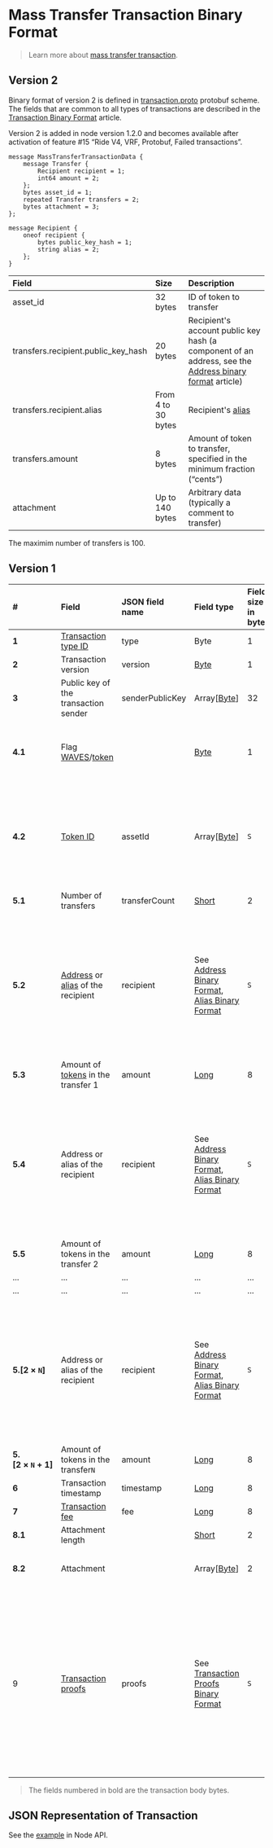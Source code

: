# Mass Transfer Transaction Binary Format

> Learn more about [mass transfer transaction](/en/blockchain/transaction-type/mass-transfer-transaction).

## Version 2

Binary format of version 2 is defined in [transaction.proto](https://github.com/wavesplatform/protobuf-schemas/blob/master/proto/waves/transaction.proto) protobuf scheme. The fields that are common to all types of transactions are described in the [Transaction Binary Format](/en/blockchain/binary-format/transaction-binary-format/) article.

Version 2 is added in node version 1.2.0 and becomes available after activation of feature #15 “Ride V4, VRF, Protobuf, Failed transactions”.

```
message MassTransferTransactionData {
    message Transfer {
        Recipient recipient = 1;
        int64 amount = 2;
    };
    bytes asset_id = 1;
    repeated Transfer transfers = 2;
    bytes attachment = 3;
};

message Recipient {
    oneof recipient {
        bytes public_key_hash = 1;
        string alias = 2;
    };
}
```

| Field | Size | Description |
| :--- | :--- | :--- |
| asset_id | 32 bytes | ID of token to transfer |
| transfers.recipient.public_key_hash | 20 bytes | Recipient's account public key hash (a component of an address, see the [Address binary format](/en/blockchain/binary-format/address-binary-format) article) |
| transfers.recipient.alias | From 4 to 30 bytes | Recipient's [alias](/en/blockchain/account/alias) |
| transfers.amount | 8 bytes | Amount of token to transfer, specified in the minimum fraction (“cents”) |
| attachment | Up to 140 bytes | Arbitrary data (typically a comment to transfer) |

The maximim number of transfers is 100.

## Version 1

| # | Field | JSON field name | Field type | Field size in bytes | Comment |
| :--- | :--- | :--- | :--- | :--- | :--- |
| **1** | [Transaction type ID](/en/blockchain/transaction-type/) | type | Byte | 1 | Value must be 11 |
| **2** | Transaction version | version | [Byte](/en/blockchain/blockchain/blockchain-data-types) | 1 | Value must be 1 |
| **3** | Public key of the transaction sender  | senderPublicKey | Array[[Byte](/en/blockchain/blockchain/blockchain-data-types)] | 32 | |
| **4.1** | Flag [WAVES](/en/blockchain/token/waves)/[token](/en/blockchain/token/) | | [Byte](/en/blockchain/blockchain/blockchain-data-types) | 1 | Value is 0 for transferring [WAVES](/en/blockchain/token/waves).<br>Value is 1 for transferring other [tokens](/en/blockchain/token/) |
| **4.2** | [Token ID](/en/blockchain/token/token-id) | assetId | Array[[Byte](/en/blockchain/blockchain/blockchain-data-types)] | `S` | `S` = 0 if the value of the "flag WAVES/token" field is 0.<br>`S` = 32 if the value of the "flag WAVES/token" field is 1 |
| **5.1** | Number of transfers | transferCount | [Short](/en/blockchain/blockchain/blockchain-data-types) | 2 | |
| **5.2** | [Address](/en/blockchain/account/address) or [alias](/en/blockchain/account/alias) of the recipient |  recipient | See [Address Binary Format](/en/blockchain/binary-format/address-binary-format), [Alias Binary Format](/en/blockchain/binary-format/alias-binary-format) | `S` | If the first byte of the field is 1, then it is followed by address. `S` in this case equals 26<br>If the first byte of the field is 2, then it is followed by alias. In this case 8 <= `S` <= 34 |
| **5.3** | Amount of [tokens](/en/blockchain/token/) in the transfer 1 | amount | [Long](/en/blockchain/blockchain/blockchain-data-types) | 8 | |
| **5.4** | Address or alias of the recipient |  recipient | See [Address Binary Format](/en/blockchain/binary-format/address-binary-format), [Alias Binary Format](/en/blockchain/binary-format/alias-binary-format) | `S` | If the first byte of the field is 1, then it is followed by address. `S` in this case equals 26<br>If the first byte of the field is 2, then it is followed by alias. In this case 8 <= `S` <= 34 |
| **5.5** | Amount of tokens in the transfer 2 | amount | [Long](/en/blockchain/blockchain/blockchain-data-types) | 8 | |
| ... | ... | ... | ... | ... | ... |
| ... | ... | ... | ... | ... | ... |
| **5.[2&nbsp;×&nbsp;`N`]** | Address or alias of the recipient |  recipient | See [Address Binary Format](/en/blockchain/binary-format/address-binary-format), [Alias Binary Format](/en/blockchain/binary-format/alias-binary-format) | `S` | If the first byte of the field is 1, then it is followed by address. `S` in this case equals 26<br>If the first byte of the field is 2, then it is followed by alias. In this case 8 <= `S` <= 34 |
| **5.[2&nbsp;×&nbsp;`N`&nbsp;+&nbsp;1]** | Amount of tokens in the transfer`N` | amount | [Long](/en/blockchain/blockchain/blockchain-data-types) | 8 | |
| **6** | Transaction timestamp | timestamp | [Long](/en/blockchain/blockchain/blockchain-data-types) | 8 | |
| **7** | [Transaction fee](/en/blockchain/transaction/transaction-fee) | fee | [Long](/en/blockchain/blockchain/blockchain-data-types) | 8 | |
| **8.1** | Attachment length | | [Short](/en/blockchain/blockchain/blockchain-data-types) | 2 | |
| **8.2** | Attachment | | Array[[Byte](/en/blockchain/blockchain/blockchain-data-types)] | 2 | Arbitrary data attached to the transaction |
| 9 | [Transaction proofs](/en/blockchain/transaction/transaction-proof) | proofs | See [Transaction Proofs Binary Format](/en/blockchain/binary-format/transaction-proof-binary-format) | `S` | If the array is empty, then `S` = 3. <br>If the array is not empty, then `S` = 3 + 2 × `N` + 64 × `N`, where `N` is the number of proofs in the array.<br>The maximum number of proofs in the array is 8. The size of each proof is 64 bytes |

> The fields numbered in bold are the transaction body bytes.

## JSON Representation of Transaction

See the [example](https://nodes.wavesnodes.com/transactions/info/3LRfudet7avpQcW1AdauiBGb8SSRAaoCugDzngDPLVcv) in Node API.

